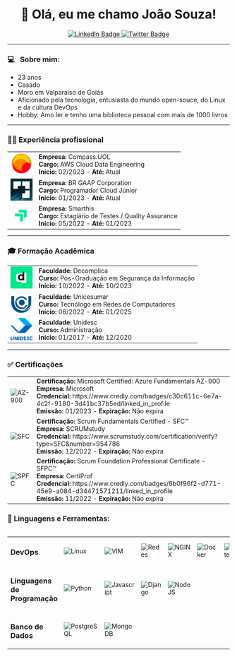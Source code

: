 <div id="header" align="center">
  <h1> 👋 Olá, eu me chamo João Souza!</h1>
  <div id="badges">
    <a href="https://www.linkedin.com/in/joaofmds/">
      <img src="https://img.shields.io/badge/LinkedIn-blue?style=for-the-badge&logo=linkedin&logoColor=white" alt="LinkedIn Badge"/>
    </a>
    <a href="mailto:ms.joao.felipe@gmail.com">
      <img src="https://img.shields.io/badge/Gmail-D14836?style=for-the-badge&logo=gmail&logoColor=white" alt="Twitter Badge"/>
    </a>
  </div>
</div>

---

### 💻 &nbsp; Sobre mim:

- 23 anos
- Casado
- Moro em Valparaíso de Goiás
- Aficionado pela tecnologia, entusiasta do mundo open-souce, do Linux e da cultura DevOps
- Hobby: Amo ler e tenho uma biblioteca pessoal com mais de 1000 livros

---

### 🧑‍💼 Experiência profissional
<table>
<tr>
    <td><img src="./img/compass.jpg" alt="Compass.UOL" width="50" height="50"/></td>
    <td>
        <strong>Empresa:</strong> Compass.UOL<br>
        <strong>Cargo:</strong> AWS Cloud Data Engineering<br>
        <strong>Início:</strong> 02/2023 - <strong>Até:</strong> Atual<br>
    </td>
</tr>
<tr>
    <td><img src="./img/brgaap.jpg" alt="BR GAAP" width="50" height="50"/></td>
    <td>
        <strong>Empresa:</strong> BR GAAP Corporation<br>
        <strong>Cargo:</strong> Programador Cloud Júnior<br>
        <strong>Início:</strong> 01/2023 - <strong>Até:</strong> Atual<br>
    </td>
</tr>
<tr>
    <td><img src="./img/smarthis.jpg" alt="Smarthis" width="50" height="50"/></td>
    <td>
        <strong>Empresa:</strong> Smarthis<br>
        <strong>Cargo:</strong> Estagiário de Testes / Quality Assurance<br>
        <strong>Início:</strong> 05/2022 - <strong>Até:</strong> 01/2023<br>
    </td>
</tr>
</table>

---

### 🎓 Formação Acadêmica

<table>
<tr>
    <td><img src="./img/descomplica.png" alt="Decomplica" width="50" height="50"/></td>
    <td>
        <strong>Faculdade:</strong> Decomplica<br>
        <strong>Curso:</strong> Pós-Graduação em Segurança da Informação<br>
        <strong>Início:</strong> 10/2022 - <strong>Até:</strong> 10/2023<br>
    </td>
</tr>
<tr>
    <td><img src="./img/unicesumar.png" alt="Unicesumar" width="50" height="50"/></td>
    <td>
        <strong>Faculdade:</strong> Unicesumar<br>
        <strong>Curso:</strong> Tecnólogo em Redes de Computadores<br>
        <strong>Início:</strong> 06/2022 - <strong>Até:</strong> 01/2025<br>
    </td>
</tr>
<tr>
    <td><img src="./img/unidesc.png" alt="Unidesc" width="50" height="50"/></td>
    <td>
        <strong>Faculdade:</strong> Unidesc<br>
        <strong>Curso:</strong> Administração<br>
        <strong>Início:</strong> 01/2017 - <strong>Até:</strong> 12/2020<br>
    </td>
</tr>
</table>

---

### ✅ Certificações

<table>
<tr>
    <td><img src="https://images.credly.com/size/340x340/images/be8fcaeb-c769-4858-b567-ffaaa73ce8cf/image.png" alt="AZ-900" width="50" height="50"/></td>
    <td>
        <strong>Certificação:</strong> Microsoft Certified: Azure Fundamentals AZ-900<br>
        <strong>Empresa:</strong> Microsoft<br>
        <strong>Credencial:</strong> https://www.credly.com/badges/c30c611c-6e7a-4c2f-9180-3d41bc37b5ed/linked_in_profile<br>
        <strong>Emissão:</strong> 01/2023 - <strong>Expiração:</strong> Não expira<br>
    </td>
</tr>
<tr>
    <td><img src="https://www.scrumstudy.com/Scrum-Images/brand-logo/badge-SFC.png" alt="SFC" width="50" height="50"/></td>
    <td>
        <strong>Certificação:</strong> Scrum Fundamentals Certified - SFC™<br>
        <strong>Empresa:</strong> SCRUMstudy<br>
        <strong>Credencial:</strong> https://www.scrumstudy.com/certification/verify?type=SFC&number=954786<br>
        <strong>Emissão:</strong> 12/2022 - <strong>Expiração:</strong> Não expira<br>
    </td>
</tr>
<tr>
    <td><img src="https://images.credly.com/size/340x340/images/3be57d7c-55de-4119-9ca9-738e20c0fae0/Scrum-Foundation-Professional-Certificate-SFPC-2021_.png" alt="SPFC" width="50" height="50"/></td>
    <td>
        <strong>Certificação:</strong> Scrum Foundation Professional Certificate - SFPC™<br>
        <strong>Empresa:</strong> CertiProf<br>
        <strong>Credencial:</strong> https://www.credly.com/badges/6b0f96f2-d771-45e9-a084-d34471571211/linked_in_profile<br>
        <strong>Emissão:</strong> 11/2022 - <strong>Expiração:</strong> Não expira<br>
    </td>
</tr>
</table>

### 🐍 Linguagens e Ferramentas:
<div style="display: flex; justify-content: center; flex-wrap: wrap; gap: 6px">
<table>
    <tr>
        <td>
            <h3><strong>DevOps</strong></h3>
        </td>
        <td>
            <img width="50px" src="https://cdn-icons-png.flaticon.com/128/6124/6124995.png" alt="Linux">
        </td>
        <td>
            <img width="50px" src="https://cdn.iconscout.com/icon/free/png-256/vim-3-1175075.png?w=128&f=avif" alt="VIM">
        </td>
        <td>
            <img width="50px" src="https://upload.wikimedia.org/wikipedia/commons/thumb/7/76/Wifiservice.svg/1277px-Wifiservice.svg.png" alt="Redes">
        </td>
        <td>
            <img width="50px" src="https://encrypted-tbn0.gstatic.com/images?q=tbn:ANd9GcTZ8b8HTIRzFWvwyb4l6mrL-mVY0md10Ru1xBbTr7-9IQ&s" alt="NGINX">
        </td>
        <td>
            <img width="50px" src="https://cdn.iconscout.com/icon/free/png-256/docker-226091.png?w=128&f=avif" alt="Docker">
        </td>
        <td>
            <img width="50px" src="https://uxwing.com/wp-content/themes/uxwing/download/brands-and-social-media/kubernetes-icon.svg" alt="Kubernetes">
        </td>
        <td>
            <img width="50px" src="https://uxwing.com/wp-content/themes/uxwing/download/brands-and-social-media/aws-icon.svg" alt="Amazon Web Services">  
        </td>
        <td>
            <img width="50px" src="https://img.icons8.com/fluency/256/azure-1.png" alt="Microsoft Azure">
        </td>
        <td>
            <img width="50px" src="https://encrypted-tbn0.gstatic.com/images?q=tbn:ANd9GcSxs6F1Y8wFOreLS97kCGSAoKp2d7LLTD6do483qoUL7_XnAEOqmFLq9GGqgXWB6JWV0xs&usqp=CAU" alt="Terraform">
        </td>
        <td>
            <img width="50px" src="https://cdn.iconscout.com/icon/free/png-256/ansible-2752245-2285062.png?w=128&f=avif" alt="Ansible">
        </td>
        <td>
            <img width="50px" src="https://cdn.iconscout.com/icon/free/png-256/jenkins-1-282385.png?w=128&f=avif" alt="Jenkins">
        </td>
    </tr>
    <tr>
        <td>
            <h3><strong>Linguagens de Programação</strong></h3> 
        </td>
        <td>
            <img width="50px" src="https://encrypted-tbn0.gstatic.com/images?q=tbn:ANd9GcQYY0pvHu6oaaJRADcCoacoP5BKwJN0i1nqFNCnmKvN&s" alt="Python">
        </td>
        <td>
            <img width="50px" src="https://cdn-icons-png.flaticon.com/512/5968/5968292.png" alt="Javascript">
        </td>
        <td>
            <img width="50px" src="https://cdn.iconscout.com/icon/free/png-512/django-11-1175036.png?f=avif&w=256" alt="Django">
        </td>
        <td>
            <img width="50px" src="https://img.icons8.com/fluency/256/node-js.png" alt="NodeJS">
        </td>
    </tr>
    <tr>
        <td>
            <h3><strong>Banco de Dados</strong></h3> 
        </td>
        <td>
            <img width="50px" src="https://upload.wikimedia.org/wikipedia/commons/thumb/2/29/Postgresql_elephant.svg/993px-Postgresql_elephant.svg.png" alt="PostgreSQL">
        </td>
        <td>
            <img width="50px" src="https://cdn.worldvectorlogo.com/logos/mongodb-icon-1.svg" alt="MongoDB">
        </td>
    </tr>
</table>
    
    








</div>